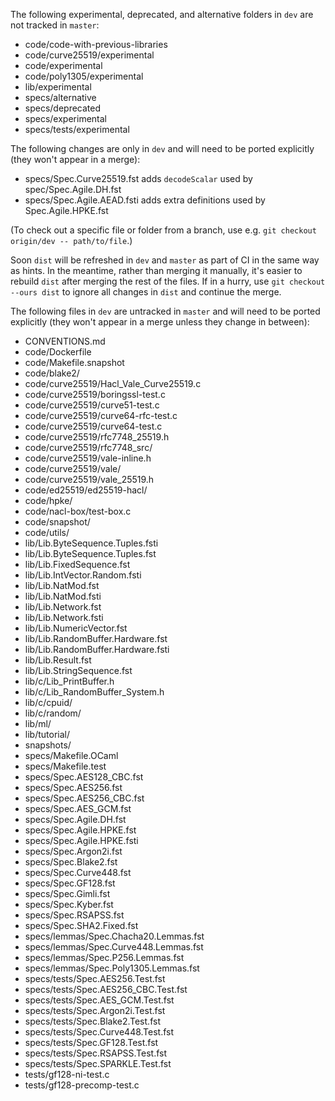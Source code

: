 The following experimental, deprecated, and alternative folders in `dev` are not tracked in `master`:

- code/code-with-previous-libraries
- code/curve25519/experimental
- code/experimental
- code/poly1305/experimental
- lib/experimental
- specs/alternative
- specs/deprecated
- specs/experimental
- specs/tests/experimental

The following changes are only in `dev` and will need to be ported explicitly (they won't appear in a merge):

- specs/Spec.Curve25519.fst adds `decodeScalar`
  used by spec/Spec.Agile.DH.fst
- specs/Spec.Agile.AEAD.fsti adds extra definitions
  used by Spec.Agile.HPKE.fst

(To check out a specific file or folder from a branch, use e.g.
 `git checkout origin/dev -- path/to/file`.)

Soon `dist` will be refreshed in `dev` and `master` as part of CI in the same way as hints. In the meantime, rather than merging it manually, it's easier to rebuild `dist` after merging the rest of the files. If in a hurry, use `git checkout --ours dist` to ignore all changes in `dist` and continue the merge.

The following files in `dev` are untracked in `master` and will need to be ported explicitly (they won't appear in a merge unless they change in between):

- CONVENTIONS.md
- code/Dockerfile
- code/Makefile.snapshot
- code/blake2/
- code/curve25519/Hacl_Vale_Curve25519.c
- code/curve25519/boringssl-test.c
- code/curve25519/curve51-test.c
- code/curve25519/curve64-rfc-test.c
- code/curve25519/curve64-test.c
- code/curve25519/rfc7748_25519.h
- code/curve25519/rfc7748_src/
- code/curve25519/vale-inline.h
- code/curve25519/vale/
- code/curve25519/vale_25519.h
- code/ed25519/ed25519-hacl/
- code/hpke/
- code/nacl-box/test-box.c
- code/snapshot/
- code/utils/
- lib/Lib.ByteSequence.Tuples.fsti
- lib/Lib.ByteSequence.Tuples.fst
- lib/Lib.FixedSequence.fst
- lib/Lib.IntVector.Random.fsti
- lib/Lib.NatMod.fst
- lib/Lib.NatMod.fsti
- lib/Lib.Network.fst
- lib/Lib.Network.fsti
- lib/Lib.NumericVector.fst
- lib/Lib.RandomBuffer.Hardware.fst
- lib/Lib.RandomBuffer.Hardware.fsti
- lib/Lib.Result.fst
- lib/Lib.StringSequence.fst
- lib/c/Lib_PrintBuffer.h
- lib/c/Lib_RandomBuffer_System.h
- lib/c/cpuid/
- lib/c/random/
- lib/ml/
- lib/tutorial/
- snapshots/
- specs/Makefile.OCaml
- specs/Makefile.test
- specs/Spec.AES128_CBC.fst
- specs/Spec.AES256.fst
- specs/Spec.AES256_CBC.fst
- specs/Spec.AES_GCM.fst
- specs/Spec.Agile.DH.fst
- specs/Spec.Agile.HPKE.fst
- specs/Spec.Agile.HPKE.fsti
- specs/Spec.Argon2i.fst
- specs/Spec.Blake2.fst
- specs/Spec.Curve448.fst
- specs/Spec.GF128.fst
- specs/Spec.Gimli.fst
- specs/Spec.Kyber.fst
- specs/Spec.RSAPSS.fst
- specs/Spec.SHA2.Fixed.fst
- specs/lemmas/Spec.Chacha20.Lemmas.fst
- specs/lemmas/Spec.Curve448.Lemmas.fst
- specs/lemmas/Spec.P256.Lemmas.fst
- specs/lemmas/Spec.Poly1305.Lemmas.fst
- specs/tests/Spec.AES256.Test.fst
- specs/tests/Spec.AES256_CBC.Test.fst
- specs/tests/Spec.AES_GCM.Test.fst
- specs/tests/Spec.Argon2i.Test.fst
- specs/tests/Spec.Blake2.Test.fst
- specs/tests/Spec.Curve448.Test.fst
- specs/tests/Spec.GF128.Test.fst
- specs/tests/Spec.RSAPSS.Test.fst
- specs/tests/Spec.SPARKLE.Test.fst
- tests/gf128-ni-test.c 
- tests/gf128-precomp-test.c
